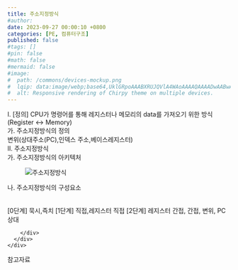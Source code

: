 ```yaml
---
title: 주소지정방식
#author: 
date: 2023-09-27 00:00:10 +0800
categories: [PE, 컴퓨터구조]
published: false
#tags: []
#pin: false
#math: false
#mermaid: false
#image:
#  path: /commons/devices-mockup.png
#  lqip: data:image/webp;base64,UklGRpoAAABXRUJQVlA4WAoAAAAQAAAADwAABwAAQUxQSDIAAAARL0AmbZurmr57yyIiqE8oiG0bejIYEQTgqiDA9vqnsUSI6H+oAERp2HZ65qP/VIAWAFZQOCBCAAAA8AEAnQEqEAAIAAVAfCWkAALp8sF8rgRgAP7o9FDvMCkMde9PK7euH5M1m6VWoDXf2FkP3BqV0ZYbO6NA/VFIAAAA
#  alt: Responsive rendering of Chirpy theme on multiple devices.
---
```


<div class="post-wrap">
  <div class="para">
    <div class="para-title">
      I. [정의] CPU가 명령어를 통해 레지스터나 메모리의 data를 가져오기 위한 방식 (Register &lt;-&gt; Memory)
    </div>
    <div class="para-cntnt">
      <div class="para">
        <div class="para-title">
          가. 주소지정방식의 정의
        </div>
        <div class="para-cntnt">
          변위(상대주소(PC),인덱스 주소,베이스레지스터)
        </div>
      </div>
    </div>
  </div>
  
  <div class="para">
    <div class="para-title">
      II. 주소지정방식
    </div>
    <div class="para-cntnt">
      <div class="para">
        <div class="para-title">
          가. 주소지정방식의 아키텍처
        </div>
        <div class="para-cntnt">
          <figure class="post-figure">
            <img src="/assets/img/posts/주소지정방식.png" alt="주소지정방식">
<!--            <figcaption>Source: Unveiling the Metaverse: Exploring Emerging Trends, Multifaceted Perspectives, and Future Challenges</figcaption>-->
          </figure>
        </div>
      </div>
      <div class="para">
        <div class="para-title">
          나. 주소지정방식의 구성요소
        </div>
        <div class="para-cntnt">
          <table class="post-table">
          </table>
          [0단계] 묵시,즉치
[1단계] 직접,레지스터 직접
[2단계] 레지스터 간접, 간접, 변위, PC상대

        </div>
      </div>
    </div>
  </div>

  <div class="refr-wrap">
    <div class="refr-title">
        참고자료
    </div>
    <ol class="refr-list">
    <!--    <li>(나현식, 최대선) <a target="_blank" href="https://scienceon.kisti.re.kr/commons/util/originalView.do?cn=JAKO202225948430499&oCn=JAKO202225948430499&dbt=JAKO&journal=NJOU00291864">메타버스 보안 위협 요소 및 대응 방안 검토</a></li>-->
    <!--    <li>(M. Uddin, S. Manickam, H. Ullah, M. Obaidat and A. Dandoush) <a target="_blank" href="https://ieeexplore.ieee.org/abstract/document/10138386">Unveiling the Metaverse: Exploring Emerging Trends, Multifaceted Perspectives, and Future Challenges</a></li>-->
    </ol>
  </div>
</div>

